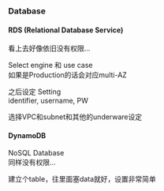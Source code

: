 ### Database

#### RDS (Relational Database Service)
看上去好像依旧没有权限...

Select engine 和 use case  
如果是Production的话会对应multi-AZ

之后设定 Setting  
identifier, username, PW

选择VPC和subnet和其他的underware设定


#### DynamoDB
NoSQL Database  
同样没有权限...

建立个table，往里面塞data就好，设置非常简单
